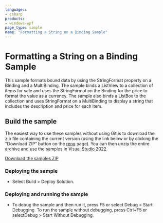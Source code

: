 ```yaml
---
languages:
- csharp
products:
- windows-wpf
page_type: sample
name: "Formatting a String on a Binding Sample"
---
```


# Formatting a String on a Binding Sample
This sample formats bound data by using the StringFormat property on a Binding and a MultiBinding. The sample binds a ListView to a collection of items for sale and uses the StringFormat on the Binding for the price to format the value as a currency. The sample also binds a ListBox to the collection and uses StringFormat on a MultiBinding to display a string that includes the description and price for each item.

## Build the sample
The easiest way to use these samples without using Git is to download the zip file containing the current version (using the link below or by clicking the "Download ZIP" button on the [repo](https://github.com/microsoft/WPF-Samples?tab=readme-ov-file) page). You can then unzip the entire archive and use the samples in [Visual Studio 2022](https://www.visualstudio.com/wpf-vs).

[Download the samples ZIP](../../archive/main.zip)

### Deploying the sample
- Select Build > Deploy Solution. 

### Deploying and running the sample
- To debug the sample and then run it, press F5 or select Debug >  Start Debugging. To run the sample without debugging, press Ctrl+F5 or selectDebug > Start Without Debugging. 


